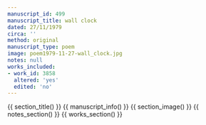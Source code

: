 ```yaml
---
manuscript_id: 499
manuscript_title: wall clock
dated: 27/11/1979
circa: ''
method: original
manuscript_type: poem
image: poem1979-11-27-wall_clock.jpg
notes: null
works_included:
- work_id: 3858
  altered: 'yes'
  edited: 'no'
---
```


{{ section_title() }}
{{ manuscript_info() }}
{{ section_image() }}
{{ notes_section() }}
{{ works_section() }}
